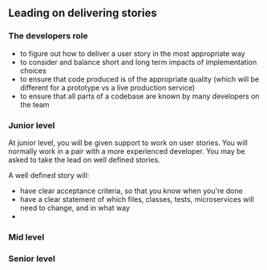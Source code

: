 ## Leading on delivering stories

### The developers role

- to figure out how to deliver a user story in the most appropriate way
- to consider and balance short and long term impacts of implementation choices
- to ensure that code produced is of the appropriate quality (which will be different for a prototype vs a live production service)
- to ensure that all parts of a codebase are known by many developers on the team

### Junior level

At junior level, you will be given support to work on user stories. You will normally work in a pair with a more experienced developer. You may be asked to take the lead on well defined stories. 

A well defined story will:

- have clear acceptance criteria, so that you know when you're done
- have a clear statement of which files, classes, tests, microservices will need to change, and in what way
- 

### Mid level

### Senior level
